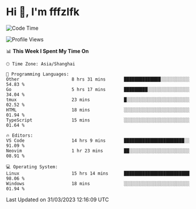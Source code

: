 # Hi 👋, I'm fffzlfk

<!--START_SECTION:waka-->
![Code Time](http://img.shields.io/badge/Code%20Time-131%20hrs-blue)

![Profile Views](http://img.shields.io/badge/Profile%20Views-0-blue)

📊 **This Week I Spent My Time On** 

```text
🕑︎ Time Zone: Asia/Shanghai

💬 Programming Languages: 
Other                    8 hrs 31 mins       ██████████████░░░░░░░░░░░   54.83 % 
Go                       5 hrs 17 mins       █████████░░░░░░░░░░░░░░░░   34.04 % 
tmux                     23 mins             █░░░░░░░░░░░░░░░░░░░░░░░░   02.52 % 
HTML                     18 mins             ░░░░░░░░░░░░░░░░░░░░░░░░░   01.94 % 
TypeScript               15 mins             ░░░░░░░░░░░░░░░░░░░░░░░░░   01.64 % 

🔥 Editors: 
VS Code                  14 hrs 9 mins       ███████████████████████░░   91.09 % 
Neovim                   1 hr 23 mins        ██░░░░░░░░░░░░░░░░░░░░░░░   08.91 % 

💻 Operating System: 
Linux                    15 hrs 14 mins      █████████████████████████   98.06 % 
Windows                  18 mins             ░░░░░░░░░░░░░░░░░░░░░░░░░   01.94 % 
```


 Last Updated on 31/03/2023 12:16:09 UTC
<!--END_SECTION:waka-->
